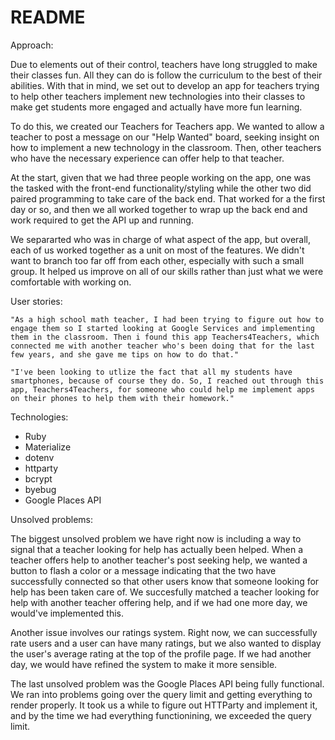 # README

Approach: 

Due to elements out of their control, teachers have long struggled to make their classes fun. All they can do is follow the curriculum to the best of their abilities. With that in mind, we set out to develop an app for teachers trying to help other teachers implement new technologies into their classes to make get students more engaged and actually have more fun learning. 

To do this, we created our Teachers for Teachers app. We wanted to allow a teacher to post a message on our "Help Wanted" board, seeking insight on how to implement a new technology in the classroom. Then, other teachers who have the necessary experience can offer help to that teacher. 

At the start, given that we had three people working on the app, one was the tasked with the front-end functionality/styling while the other two did paired programming to take care of the back end. That worked for a the first day or so, and then we all worked together to wrap up the back end and work required to get the API up and running. 

We separarted who was in charge of what aspect of the app, but overall, each of us worked together as a unit on most of the features. We didn't want to branch too far off from each other, especially with such a small group. It helped us improve on all of our skills rather than just what we were comfortable with working on. 


User stories:

	"As a high school math teacher, I had been trying to figure out how to engage them so I started looking at Google Services and implementing them in the classroom. Then i found this app Teachers4Teachers, which connected me with another teacher who's been doing that for the last few years, and she gave me tips on how to do that."

	"I've been looking to utlize the fact that all my students have smartphones, because of course they do. So, I reached out through this app, Teachers4Teachers, for someone who could help me implement apps on their phones to help them with their homework."


Technologies: 
- Ruby
- Materialize
- dotenv
- httparty
- bcrypt
- byebug
- Google Places API

Unsolved problems: 

The biggest unsolved problem we have right now is including a way to signal that a teacher looking for help has actually been helped. When a teacher offers help to another teacher's post seeking help, we wanted a button to flash a color or a message indicating that the two have successfully connected so that other users know that someone looking for help has been taken care of. We succesfully matched a teacher looking for help with another teacher offering help, and if we had one more day, we would've implemented this.

Another issue involves our ratings system. Right now, we can successfully rate users and a user can have many ratings, but we also wanted to display the user's average rating at the top of the profile page. If we had another day, we would have refined the system to make it more sensible. 

The last unsolved problem was the Google Places API being fully functional. We ran into problems going over the query limit and getting everything to render properly. It took us a while to figure out HTTParty and implement it, and by the time we had everything functionining, we exceeded the query limit. 




